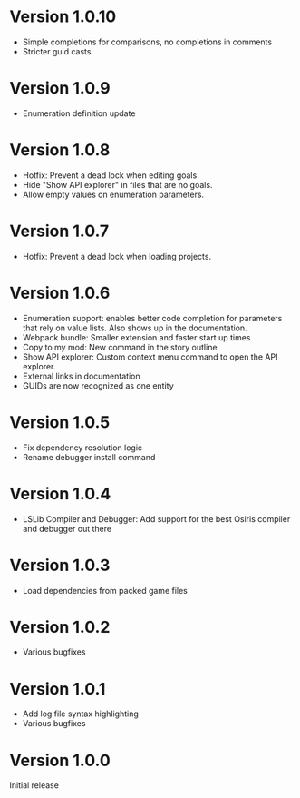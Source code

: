 # Version 1.0.10

- Simple completions for comparisons, no completions in comments
- Stricter guid casts

# Version 1.0.9

- Enumeration definition update

# Version 1.0.8

- Hotfix: Prevent a dead lock when editing goals.
- Hide "Show API explorer" in files that are no goals.
- Allow empty values on enumeration parameters.

# Version 1.0.7

- Hotfix: Prevent a dead lock when loading projects.

# Version 1.0.6

- Enumeration support: enables better code completion for parameters that rely on value lists. Also shows up in the documentation.
- Webpack bundle: Smaller extension and faster start up times
- Copy to my mod: New command in the story outline
- Show API explorer: Custom context menu command to open the API explorer.
- External links in documentation
- GUIDs are now recognized as one entity

# Version 1.0.5

- Fix dependency resolution logic
- Rename debugger install command

# Version 1.0.4

- LSLib Compiler and Debugger: Add support for the best Osiris compiler and debugger out there

# Version 1.0.3

- Load dependencies from packed game files

# Version 1.0.2

- Various bugfixes

# Version 1.0.1

- Add log file syntax highlighting
- Various bugfixes

# Version 1.0.0

Initial release
